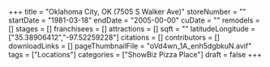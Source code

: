+++
title = "Oklahoma City, OK (7505 S Walker Ave)"
storeNumber = ""
startDate = "1981-03-18"
endDate = "2005-00-00"
cuDate = ""
remodels = []
stages = []
franchisees = []
attractions = []
sqft = ""
latitudeLongitude = ["35.38906412","-97.52259228"]
citations = []
contributors = []
downloadLinks = []
pageThumbnailFile = "oVd4wn_1A_enh5dgbkuN.avif"
tags = ["Locations"]
categories = ["ShowBiz Pizza Place"]
draft = false
+++
